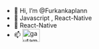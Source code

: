 - 👋 Hi, I’m @Furkankaplann
- 👀 Javascript , React-Native 
- 🌱 React-Native
- 📫 <a href="https://linkedin.com/in/furkankaplann" target="blank"><img align="center" src="https://raw.githubusercontent.com/rahuldkjain/github-profile-readme-generator/master/src/images/icons/Social/linked-in-alt.svg" alt="gautamkrishnar" height="30" width="40" /></a>

<!---
Furkankaplann/Furkankaplann is a ✨ special ✨ repository because its `README.md` (this file) appears on your GitHub profile.
You can click the Preview link to take a look at your changes.
--->

